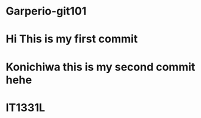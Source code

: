 # Garperio-git101
# Hi This is my first commit
# Konichiwa this is my second commit hehe



# IT1331L